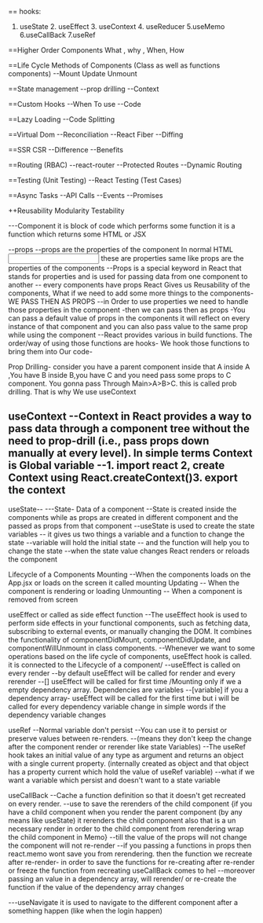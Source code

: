 == hooks: 
1. useState 2. useEffect 3. useContext 4. useReducer 5.useMemo 6.useCallBack 7.useRef

==Higher Order Components
What , why , When, How

==Life Cycle Methods of Components (Class as well as functions components)
--Mount Update Unmount 

==State management
--prop drilling
--Context

==Custom Hooks
--When To use
--Code

==Lazy Loading
--Code Splitting 

==Virtual Dom
--Reconciliation
--React Fiber
--Diffing

==SSR CSR
--Difference
--Benefits

==Routing (RBAC)
--react-router
--Protected Routes
--Dynamic Routing

==Testing (Unit Testing)
--React Testing (Test Cases)

==Async Tasks 
--API Calls
--Events
--Promises


++Reusability Modularity Testability





---Component
it is block of code which performs some function
it is a function which returns some HTML or JSX





--props
--props are the properties of the component
In normal HTML 
<input type = "type" placeholder etc> these are properties same like props are the properties of the components
--Props is a special keyword in React that stands for properties and is used for passing data from one component to another
-- every components have props
React Gives us Reusability of the components, What if we need to add some more things
to the components- WE PASS THEN AS PROPS
--in Order to use properties we need to handle those properties in the component
    -then we can pass then as props 
    -You can pass a default value of props in the components it will reflect on every instance of that component and you can also pass value to the same prop while using the component
--React provides various in build functions. The order/way of using those functions are hooks- We hook those functions to bring them into Our code-

Prop Drilling-
consider you have a  parent component inside that A inside A ,You have B inside B,you have C and you need pass some props to C component. You gonna pass Through Main>A>B>C. this is called prob drilling. That is why We use useContext


useContext
--Context in React provides a way to pass data through a component tree without the need to prop-drill (i.e., pass props down manually at every level). In simple terms Context is Global variable
--1. import react 2, create Context using React.createContext()3. export the context
--




useState--
---State- Data of a component
--State is created inside the components while as props are created in different component and the passed as props from that component
--useState is used to create the state variables
    -- it gives us two things a variable and a function to change the state 
    --variable will hold the initial state 
    -- and the function will help you to change the state
    --when the state value changes React renders or reloads the component




Lifecycle of a Components
Mounting 
    --When the components loads on the App.jsx or loads on the screen it called mounting
Updating
    -- When the component is rendering or loading
Unmounting
    -- When a component is removed from screen 





useEffect or called as side effect function
--The useEffect hook is used to perform side effects in your functional components, such as fetching data, subscribing to external events, or manually changing the DOM. It combines the functionality of componentDidMount, componentDidUpdate, and componentWillUnmount in class components.
--Whenever we want to some operations based on the life cycle of components, useEffect hook is called. it is connected to the Lifecycle of a component/
--useEffect is called on every render
--by default useEffect will be called for render and every rerender
--[] useEffect will be called for first time /Mounting only if we a empty dependency array. Dependencies are variables
--[variable] if you a dependency array- useEffect will be called for the first time but i will be called for every dependency variable change in simple words if the dependency variable changes



useRef
--Normal variable don't persist
--You can use it to persist or preserve values between re-renders.
--(means they don't keep the change after the component render or rerender like state Variables)
--The useRef hook takes an initial value of any type as argument and returns an object with a single current property. (internally created as object and that object has a property current which hold the value of useRef variable)
--what if we want a variable which persist and doesn't want to a state variable

useCallBack
--Cache a function definition so that it doesn't get recreated on every render.
--use to save the rerenders of the child component
{if you have a child component when you render the parent component (by any means like useState) it rerenders the child component also that is a un necessary render in order to the child component from rerendering wrap the child component in Memo}
--till the value of the props will not change the component will not re-render
--if you passing a functions in props then react.memo wont save you from rerendering. then the function we recreate after re-render- in order to save the functions for re-creating after re-render or freeze the function from recreating useCallBack comes to hel
--moreover  passing an value in a dependency array, will rerender/ or re-create the function if the value of the dependency array changes


---useNavigate
it is used to navigate to the different component after a something happen (like when the login happen) 
